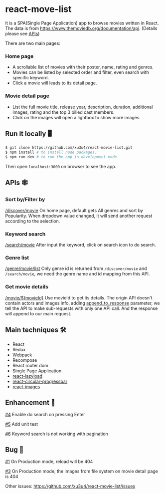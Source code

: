 # react-move-list
It is a SPA(Single Page Application) app to browse movies written in React.
The data is from https://www.themoviedb.org/documentation/api. (Details please see [APIs](#APIs))

There are two main pages:

### Home page
- A scrollable list of movies with their poster, name, rating and genres.
- Movies can be listed by selected order and filter, even search with specific keyword.
- Click a movie will leads to its detail page.

### Movie detail page

- List the full movie title, release year, description, duration, additional images, rating and the top 3 billed cast members.
- Click on the images will open a lightbox to show more images.

## Run it locally 🖥
```bash
$ git clone https://github.com/xu3u4/react-movie-list.git
$ npm install # to install node packages.
$ npm run dev # to run the app in development mode
```
Then open `localhost:3000` on browser to see the app.

## <a name="APIs">APIs</a> 🕸

### Sort by/Filter by
[/discover/movie](https://developers.themoviedb.org/3/discover/movie-discover)
On home page, default gets All genres and sort by Popularity.
When dropdown value changed, it will send another request according to the selection.

### Keyword search
[/search/movie](https://developers.themoviedb.org/3/search/search-movies)
After input the keyword, click on search icon to do search.

### Genre list
[/genre/movie/list](https://developers.themoviedb.org/3/genres/get-movie-list)
Only genre id is returned from `/discover/movie` and `/search/movie`, we need the genre name and id mapping from this API.

### Get movie details
[/movie/${movieId}](https://developers.themoviedb.org/3/movies/get-movie-details)
Use movieId to get its details.
The origin API doesn't contain actors and images info, adding [append_to_response](https://developers.themoviedb.org/3/getting-started/append-to-response) parameter, we tell the API to make sub-requests with only one API call. And the response will append to our main request.

## Main techniques 🛠
- React
- Redux
- Webpack
- Recompose
- React router dom
- Single Page Application
- [react-lazyload](https://github.com/jasonslyvia/react-lazyload)
- [react-circular-progressbar](https://github.com/iqnivek/react-circular-progressbar)
- [react-images](https://github.com/jossmac/react-images)

## Enhancement 🚀
[#4](https://github.com/xu3u4/react-movie-list/issues/4) Enable do search on pressing Enter

[#5](https://github.com/xu3u4/react-movie-list/issues/5) Add unit test

[#6](https://github.com/xu3u4/react-movie-list/issues/6) Keyword search is not working with pagination

## Bug 🐞
[#1](https://github.com/xu3u4/react-movie-list/issues/1) On Production mode, reload will be 404

[#3](https://github.com/xu3u4/react-movie-list/issues/3) On Production mode, the images from file system on movie detail page is 404

Other issues: https://github.com/xu3u4/react-movie-list/issues
